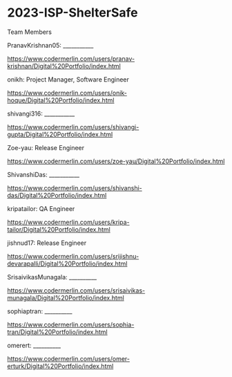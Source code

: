 # 2023-ISP-ShelterSafe
Team Members

PranavKrishnan05: ___________

https://www.codermerlin.com/users/pranav-krishnan/Digital%20Portfolio/index.html

onikh: Project Manager, Software Engineer

https://www.codermerlin.com/users/onik-hoque/Digital%20Portfolio/index.html

shivangi316: ___________

https://www.codermerlin.com/users/shivangi-gupta/Digital%20Portfolio/index.html

Zoe-yau: Release Engineer

https://www.codermerlin.com/users/zoe-yau/Digital%20Portfolio/index.html

ShivanshiDas: ___________

https://www.codermerlin.com/users/shivanshi-das/Digital%20Portfolio/index.html

kripatailor: QA Engineer

https://www.codermerlin.com/users/kripa-tailor/Digital%20Portfolio/index.html

jishnud17: Release Engineer

https://www.codermerlin.com/users/srijishnu-devarapalli/Digital%20Portfolio/index.html

SrisaivikasMunagala: __________

https://www.codermerlin.com/users/srisaivikas-munagala/Digital%20Portfolio/index.html

sophiaptran: __________

https://www.codermerlin.com/users/sophia-tran/Digital%20Portfolio/index.html

omerert: __________

https://www.codermerlin.com/users/omer-erturk/Digital%20Portfolio/index.html
